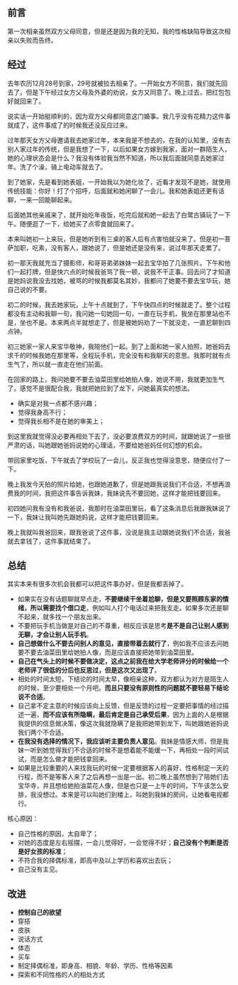 ## 前言

第一次相亲虽然双方父母同意，但是还是因为我的无知，我的性格缺陷导致这次相亲以失败而告终。

## 经过

去年农历12月28号到家，29号就被拉去相亲了。一开始女方不同意，我们就先回去了。但是下午经过女方父母及外婆的劝说，女方又同意了。晚上过去，把红包包好就回来了。

说实话一开始挺顺利的，因为双方父母都同意这门婚事。我几乎没有花精力这件事就成了，这件事成了的时候我还没反应过来。

过年那天女方父母邀请我去她家过年，本来我是不想去的，在我的认知里，没有去别人家过年的传统，但是我想了一下，以后如果女方嫁到我家，面对一群陌生人，她的心理状态会是什么？我没有体验我当然不知道，所以我后面就同意去她家过年。洗了个澡，骑上电动车就去了。

到了她家，先是看到她表姐，一开始我以为她化妆了，近看才发现不是她，就使用传统技能：你好！打了个招呼，后面就和她闲聊了一会儿。我和她表姐还更有话聊，一来一回能聊起来。

后面她其他亲戚来了，就开始吃年夜饭，吃完后就和她一起去了白鹭古镇玩了一下午。随便逛了一下，给她买了点零食就回来了。

本来叫她初一上来玩，但是她听到有三桌的客人后有点害怕就没来了。但是初一菩萨加职，吃素，没有客人，跟她说了，但是她还是没有来，说过年那天走累了。

初一那天我就充当了摄影师，和哥哥弟弟妹妹一起去宝华拍了几张照片。下午和他们一起打牌，但是快六点的时候我爸骂了我一顿，说我不干正事。回去问了才知道是她妈说我没去找她，被骂的时候我都莫名其妙，我都问了她要不要去宝华玩，她自己说的不要。

初二的时候，我去她家玩，上午十点就到了，下午快四点的时候就走了。整个过程都没有主动和我聊一句，我问她一句她回一句，一直在玩手机，我坐在那里站也不是，坐也不是。本来两点半就想走了，但是被她妈劝了一下就没走，一直尬聊到四点钟。

初三她家一家人来宝华敬神，我陪他们一起。到了上面和她一家人拍照，她爸妈去求千的时候我她在那里等，全程玩手机，完全没有和我聊天的意思。我那时就有点生气了，所以就一直走在他们前面。

在回家的路上，我问她要不要去油菜田里给她拍人像，她说不用，我就更加生气了。感觉不是很配合我，我就把她拉到了龙下，问她最真实的想法。

- 确实是对我一点都不感兴趣；
- 觉得我身高不行；
- 觉得我长相不是在她的审美上；

到这里我就觉得没必要再相处下去了，没必要浪费双方的时间，就跟她说了一些很严肃的话，叫她跟她爸妈说她的心理话，不要给她爸妈任何幻想的机会。

带回家里吃饭，下午就去了学校玩了一会儿，反正我也觉得没意思，随便应付了一下。

晚上我发今天拍的照片给她，也跟她道歉了，但是她跟我说我们不合适，不想再浪费我的时间，我把这件事告诉我妹，我妹说先不要回她，这样才能把钱要回来。

初四她问我有没有和我爸说，我那时在油菜田里玩，看了这条消息后我跟我妹说了一下，我妹让我叫她先跟她妈说，这样才能把钱要回来。

晚上我就叫我爸回来，跟我爸说了这件事，没说是我主动跟她说我们不合适，我爸就去拿钱了，这件事就结束了。

## 总结

其实本来有很多次机会我都可以把这件事办好，但是我都丢掉了。

- 如果实在没有话题聊就早点走，**不要继续干坐着尬聊，但是又要照顾东家的情绪，所以需要找个借口走**，例如叫人打个电话过来把我支走。如果多次还是聊不起来，就多找一个朋友出来。
- 不要把玩手机当做是对自己的不尊重，相反应该是思考**是不是自己让别人感到无聊，才会让别人玩手机**。
- **自己想做什么不要去问别人的意见，直接带着去就行了**，例如我不应该去问她要不要去油菜田里给她拍人像，而是应该直接把她带到油菜田里。
- **自己在气头上的时候不要做决定，这点之前我在给大学老师评分的时候给一个老师评了很低的分后也反思过，但是这次又出现了**。
- 相处的时间太短，下结论的时间太早，像相亲这种，双方都认为对方是陌生人的时候，至少要相处一个月吧。**而且只要没有原则性的问题就不要轻易下结论说不合适**。
- 自己拿不定主意的时候应该向上反馈，但是反馈的过程一定要把事情的经过描述一遍，**而不应该有所隐瞒，最后肯定是自己承受后果**，因为上面的人是根据我提供的信息做决策，像这次我就隐瞒了是我把她带到龙下，叫她跟她爸妈说我们两个不合适。
- **在我没有选择的情况下，我应该听主要负责人意见**。我妹是情感大师，但是我妹一听到她觉得我们不合适的时候不是想着能不能缓一下，再相处一段时间试试，而是怎么做才能把钱拿回来。
- 如果是比较重要的人来找我玩的时候一定要根据客人的喜好、性格制定一天的行程，而不是等客人来了之后再想一出是一出。初二晚上虽然想到了陪她们去宝华寺，并且想给她拍油菜花人像，但是也只是一上午的时间，下午该怎么安排，我没想过。本来是可以叫她们到楼上，叫她到我妹的房间，让她看电视都行。

核心原因：

- 自己性格的原因，太自卑了；
- 对她的态度是左右摇摆，一会儿觉得好，一会觉得不好；**自己没有个判断是否是好女孩的标准**；
- 不符合我的择偶标准，即高中及以上学历和喜欢出去玩；
- 自己没有主见。

## 改进

- **控制自己的欲望**
- 穿搭
- 皮肤
- 说话方式
- 体态
- 买车
- 制定择偶标准，即身高、相貌、年龄、学历、性格等因素
- 探索和不同性格的人的相处方式